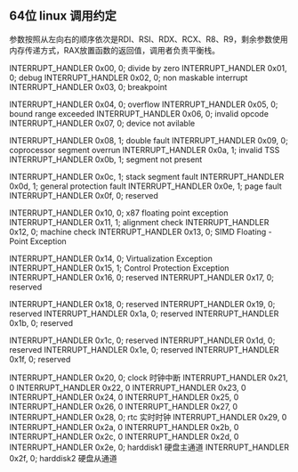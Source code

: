 
## 64位 linux 调用约定
参数按照从左向右的顺序依次是RDI、RSI、RDX、RCX、R8、R9，剩余参数使用内存传递方式，RAX放置函数的返回值，调用者负责平衡栈。

INTERRUPT_HANDLER 0x00, 0; divide by zero
INTERRUPT_HANDLER 0x01, 0; debug
INTERRUPT_HANDLER 0x02, 0; non maskable interrupt
INTERRUPT_HANDLER 0x03, 0; breakpoint

INTERRUPT_HANDLER 0x04, 0; overflow
INTERRUPT_HANDLER 0x05, 0; bound range exceeded
INTERRUPT_HANDLER 0x06, 0; invalid opcode
INTERRUPT_HANDLER 0x07, 0; device not avilable

INTERRUPT_HANDLER 0x08, 1; double fault
INTERRUPT_HANDLER 0x09, 0; coprocessor segment overrun
INTERRUPT_HANDLER 0x0a, 1; invalid TSS
INTERRUPT_HANDLER 0x0b, 1; segment not present

INTERRUPT_HANDLER 0x0c, 1; stack segment fault
INTERRUPT_HANDLER 0x0d, 1; general protection fault
INTERRUPT_HANDLER 0x0e, 1; page fault
INTERRUPT_HANDLER 0x0f, 0; reserved

INTERRUPT_HANDLER 0x10, 0; x87 floating point exception
INTERRUPT_HANDLER 0x11, 1; alignment check
INTERRUPT_HANDLER 0x12, 0; machine check
INTERRUPT_HANDLER 0x13, 0; SIMD Floating - Point Exception

INTERRUPT_HANDLER 0x14, 0; Virtualization Exception
INTERRUPT_HANDLER 0x15, 1; Control Protection Exception
INTERRUPT_HANDLER 0x16, 0; reserved
INTERRUPT_HANDLER 0x17, 0; reserved

INTERRUPT_HANDLER 0x18, 0; reserved
INTERRUPT_HANDLER 0x19, 0; reserved
INTERRUPT_HANDLER 0x1a, 0; reserved
INTERRUPT_HANDLER 0x1b, 0; reserved

INTERRUPT_HANDLER 0x1c, 0; reserved
INTERRUPT_HANDLER 0x1d, 0; reserved
INTERRUPT_HANDLER 0x1e, 0; reserved
INTERRUPT_HANDLER 0x1f, 0; reserved

INTERRUPT_HANDLER 0x20, 0; clock 时钟中断
INTERRUPT_HANDLER 0x21, 0
INTERRUPT_HANDLER 0x22, 0
INTERRUPT_HANDLER 0x23, 0
INTERRUPT_HANDLER 0x24, 0
INTERRUPT_HANDLER 0x25, 0
INTERRUPT_HANDLER 0x26, 0
INTERRUPT_HANDLER 0x27, 0
INTERRUPT_HANDLER 0x28, 0; rtc 实时时钟
INTERRUPT_HANDLER 0x29, 0
INTERRUPT_HANDLER 0x2a, 0
INTERRUPT_HANDLER 0x2b, 0
INTERRUPT_HANDLER 0x2c, 0
INTERRUPT_HANDLER 0x2d, 0
INTERRUPT_HANDLER 0x2e, 0; harddisk1 硬盘主通道
INTERRUPT_HANDLER 0x2f, 0; harddisk2 硬盘从通道